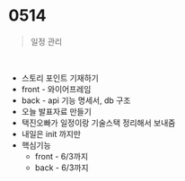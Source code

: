 # 0514

> 일정 관리

<br/>

* 스토리 포인트 기재하기
* front - 와이어프레임
* back - api 기능 명세서, db 구조
* 오늘 발표자료 만들기
* 택진오빠가 일정이랑 기술스택 정리해서 보내줌
* 내일은 init 까지만
* 핵심기능
  * front - 6/3까지
  * back - 6/3까지